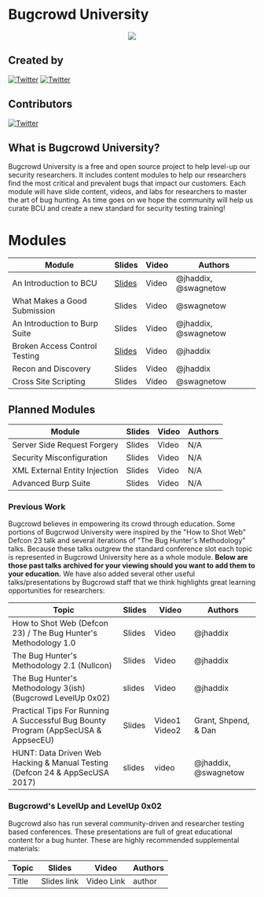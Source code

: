 # Bugcrowd University
<p align="center">
<img src="https://github.com/bugcrowd/bugcrowd_university/blob/master/images/logo.jpg">
</p>

## Created by
[![Twitter](https://img.shields.io/badge/twitter-@jhaddix-blue.svg)](https://twitter.com/jhaddix)
[![Twitter](https://img.shields.io/badge/twitter-@swagnetow-blue.svg)](https://twitter.com/swagnetow)

## Contributors
[![Twitter](https://img.shields.io/badge/twitter-@samhouston-blue.svg)](https://twitter.com/samhouston)

## What is Bugcrowd University?
Bugcrowd University is a free and open source project to help level-up our security researchers. It includes content modules to help our researchers find the most critical and prevalent bugs that impact our customers. Each module will have slide content, videos, and labs for researchers to master the art of bug hunting. As time goes on we hope the community will help us curate BCU and create a new standard for security testing training!

# Modules

|Module|Slides|Video|Authors|
|------|--------|-----------|---------|
|An Introduction to BCU|[Slides](https://github.com/bugcrowd/bugcrowd_university/blob/master/Introduction/BCU%20Introduction.pdf)|Video|@jhaddix, @swagnetow||
|What Makes a Good Submission|Slides|Video|@swagnetow||
|An Introduction to Burp Suite|Slides|Video|@jhaddix, @swagnetow||
|Broken Access Control Testing|[Slides](https://github.com/bugcrowd/bugcrowd_university/blob/master/access_control_testing/Authorization%20and%20Access.pdf)|Video|@jhaddix||
|Recon and Discovery|Slides|Video|@jhaddix||
|Cross Site Scripting|Slides|Video|@swagnetow||

## Planned Modules

|Module|Slides|Video|Authors|
|------|--------|-----------|---------|
|Server Side Request Forgery|Slides|Video|N/A||
|Security Misconfiguration|Slides|Video|N/A||
|XML External Entity Injection|Slides|Video|N/A||
|Advanced Burp Suite|Slides|Video|N/A||



### Previous Work

Bugcrowd believes in empowering its crowd through education. Some portions of Bugcrwod University were inspired by the "How to Shot Web" Defcon 23 talk and several iterations of "The Bug Hunter's Methodology" talks. Because these talks outgrew the standard conference slot each topic is represented in Bugcrowd University here as a whole module. **Below are those past talks archived for your viewing should you want to add them to your education.** We have also added several other useful talks/presentations by Bugcrowd staff that we think highlights great learning opportunities for researchers: 

|Topic|Slides|Video|Authors|
|------|--------|-----------|---------|
|How to Shot Web (Defcon 23) / The Bug Hunter's Methodology 1.0|Slides|Video|@jhaddix||
|The Bug Hunter's Methodology 2.1 (Nullcon)|Slides|Video|@jhaddix||
|The Bug Hunter's Methodology 3(ish) (Bugcrowd LevelUp 0x02)|slides|Video|@jhaddix||
|Practical Tips For Running A Successful Bug Bounty Program (AppSecUSA & AppsecEU)|Slides|Video1 Video2|Grant, Shpend, & Dan||
|HUNT: Data Driven Web Hacking & Manual Testing (Defcon 24 & AppSecUSA 2017)|slides|video|@jhaddix, @swagnetow|

### Bugcrowd's LevelUp and LevelUp 0x02

Bugcrowd also has run several community-driven and researcher testing based conferences. These presentations are full of great educational content for a bug hunter. These are highly recommended supplemental materials:

|Topic|Slides|Video|Authors|
|------|--------|-----------|---------|
|Title|Slides link|Video Link|author||
